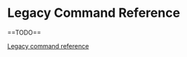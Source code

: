 # Legacy Command Reference

==TODO==  

[Legacy command reference](https://dcc-ex.com/legacy-docs/reference/software/index.html#software)
